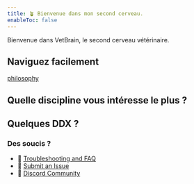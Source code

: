 ```yaml
---
title: 🪴 Bienvenue dans mon second cerveau.
enableToc: false
---
```

Bienvenue dans VetBrain, le second cerveau vétérinaire.


## Naviguez facilement

[philosophy](notes/philosophy.md)
## Quelle discipline vous intéresse le plus ?

## Quelques DDX ?


### Des soucis ?
- 🚧 [Troubleshooting and FAQ](notes/troubleshooting.md)
- 🐛 [Submit an Issue](https://github.com/jackyzha0/quartz/issues)
- 👀 [Discord Community](https://discord.gg/cRFFHYye7t)
